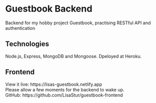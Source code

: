 <h1>Guestbook Backend</h1>
<p>Backend for my hobby project Guestbook, practising RESTful API and authentication</p>
<h2>Technologies</h2>
<p>Node.js, Express, MongoDB and Mongoose. Dpeloyed at Heroku.</p>
<h2>Frontend</h2>
View it live: https://lisas-guestbook.netlify.app<br/>
Please allow a few moments for the backend to wake up.<br/>
GitHub: https://github.com/LisaStur/guestbook-frontend